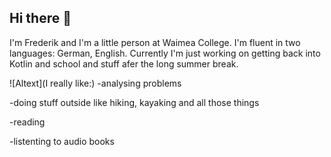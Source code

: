 ## Hi there 👋
I'm Frederik and I'm a little person at Waimea College.
I'm fluent in two languages: German, English.
Currently I'm just working on getting back into Kotlin and school and stuff afer the long summer break.

![Altext](I really like:)
-analysing problems

-doing stuff outside like hiking, kayaking and all those things

-reading

-listenting to audio books
 


<!--
**frederik-waimea/frederik-waimea** is a ✨ _special_ ✨ repository because its `README.md` (this file) appears on your GitHub profile.

## Here are some ideas to get you started:

- I'm Frederik and I'm a little person at Waimea College.
-I'm fluent in two languages: German, English.
-Currently I'm just working on getting back into Kotlin and school and stuff afer the long summer break.

- 🌱 I’m currently learning to ge back into things and school.
- 👯 I’m looking to collaborate on getting friends

-->

